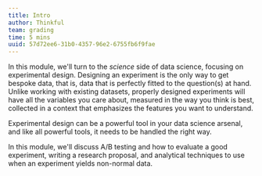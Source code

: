 ```yaml
---
title: Intro
author: Thinkful
team: grading
time: 5 mins
uuid: 57d72ee6-31b0-4357-96e2-6755fb6f9fae
---
```


In this module, we'll turn to the *science* side of data science, focusing on experimental design. Designing an experiment is the only way to get bespoke data, that is, data that is perfectly fitted to the question(s) at hand. Unlike working with existing datasets, properly designed experiments will have all the variables you care about, measured in the way you think is best, collected in a context that emphasizes the features you want to understand.

Experimental design can be a powerful tool in your data science arsenal, and like all powerful tools, it needs to be handled the right way.

In this module, we'll discuss A/B testing and how to evaluate a good experiment, writing a research proposal, and analytical techniques to use when an experiment yields non-normal data.

